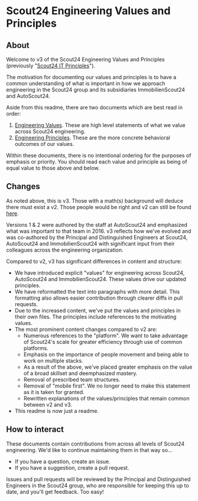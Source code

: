 # Scout24 Engineering Values and Principles

## About

Welcome to v3 of the Scout24 Engineering Values and Principles (previously
"[Scout24 IT
Principles](https://github.com/Scout24/scout24-it-principles/tree/v2.1)").

The motivation for documenting our values and principles is to have a common
understanding of what is important in how we approach engineering in the Scout24
group and its subsidiaries ImmobilienScout24 and AutoScout24.

Aside from this readme, there are two documents which are best read in order:
 1. [Engineering Values](1-engineering-values.md). These are high level
    statements of what we value across Scout24 engineering.
 2. [Engineering Principles](2-engineering-principles.md). These are the more
    concrete behavioral outcomes of our values.

Within these documents, there is no intentional ordering for the purposes of
emphasis or priority. You should read each value and principle as being of equal
value to those above and below.

## Changes

As noted above, this is v3. Those with a math(s) background will deduce there
must exist a v2. Those people would be right and v2 can still be found
[here](https://github.com/Scout24/scout24-it-principles/tree/v2.1).

Versions 1 & 2 were authored by the staff at AutoScout24 and emphasized what was
important to that team in 2016. v3 reflects how we’ve evolved and was
co-authored by the Principal and Distinguished Engineers at Scout24, AutoScout24
and ImmobilienScout24 with significant input from their colleagues across the
engineering organization.

Compared to v2, v3 has significant differences in content and structure:

 * We have introduced explicit "values" for engineering across Scout24,
   AutoScout24 and ImmobilienScout24. These values drive our updated principles.
 * We have reformatted the text into paragraphs with more detail. This
   formatting also allows easier contribution through clearer diffs in pull
   requests.
 * Due to the increased content, we've put the values and principles in their
   own files. The principles include references to the motivating values.
 * The most prominent content changes compared to v2 are:
    - Numerous references to the "platform". We want to take advantage of
      Scout24's scale for greater efficiency through use of common platforms.
    - Emphasis on the importance of people movement and being able to work on
      multiple stacks.
    - As a result of the above, we've placed greater emphasis on the value of a
      broad skillset and deemphasized mastery.
    - Removal of prescribed team structures.
    - Removal of "mobile first". We no longer need to make this statement as it
      is taken for granted.
    - Rewritten explanations of the values/principles that remain common between
      v2 and v3.
 * This readme is now just a readme.


## How to interact

These documents contain contributions from across all levels of Scout24
engineering. We'd like to continue maintaining them in that way so...

 * If you have a question, create an issue.
 * If you have a suggestion, create a pull request.

Issues and pull requests will be reviewed by the Principal and Distinguished
Engineers in the Scout24 group, who are responsible for keeping this up to date,
and you'll get feedback. Too easy!
